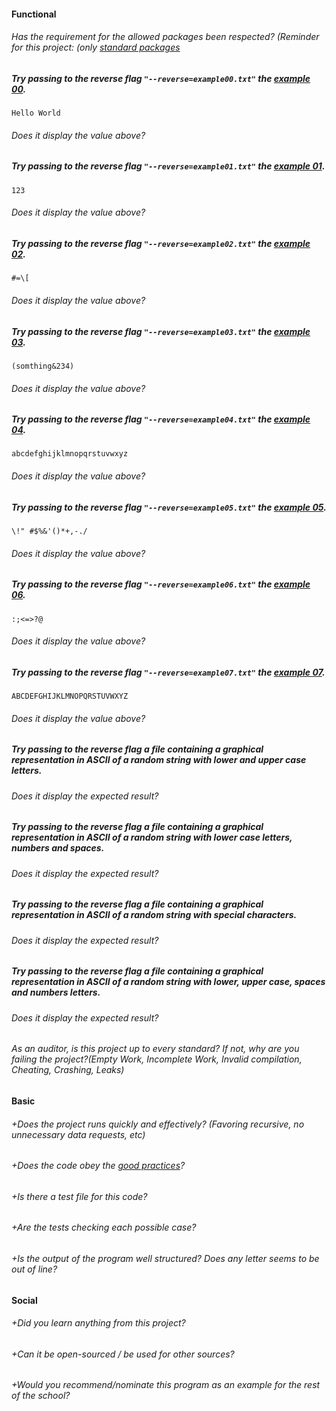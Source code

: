 #### Functional

###### Has the requirement for the allowed packages been respected? (Reminder for this project: (only [standard packages](https://golang.org/pkg/)

##### Try passing to the reverse flag `"--reverse=example00.txt"` the [example 00](https://public.01-edu.org/subjects/ascii-art/reverse/example).

`Hello World`

###### Does it display the value above?

##### Try passing to the reverse flag `"--reverse=example01.txt"` the [example 01](https://public.01-edu.org/subjects/ascii-art/reverse/example).

`123`

###### Does it display the value above?

##### Try passing to the reverse flag `"--reverse=example02.txt"` the [example 02](https://public.01-edu.org/subjects/ascii-art/reverse/example).

`#=\[`

###### Does it display the value above?

##### Try passing to the reverse flag `"--reverse=example03.txt"` the [example 03](https://public.01-edu.org/subjects/ascii-art/reverse/example).

`(somthing&234)`

###### Does it display the value above?

##### Try passing to the reverse flag `"--reverse=example04.txt"` the [example 04](https://public.01-edu.org/subjects/ascii-art/reverse/example).

`abcdefghijklmnopqrstuvwxyz`

###### Does it display the value above?

##### Try passing to the reverse flag `"--reverse=example05.txt"` the [example 05](https://public.01-edu.org/subjects/ascii-art/reverse/example).

`\!" #$%&'()*+,-./`

###### Does it display the value above?

##### Try passing to the reverse flag `"--reverse=example06.txt"` the [example 06](https://public.01-edu.org/subjects/ascii-art/reverse/example).

`:;<=>?@`

###### Does it display the value above?

##### Try passing to the reverse flag `"--reverse=example07.txt"` the [example 07](https://public.01-edu.org/subjects/ascii-art/reverse/example).

`ABCDEFGHIJKLMNOPQRSTUVWXYZ`

###### Does it display the value above?

##### Try passing to the reverse flag a file containing a graphical representation in ASCII of a random string with lower and upper case letters.

###### Does it display the expected result?

##### Try passing to the reverse flag a file containing a graphical representation in ASCII of a random string with lower case letters, numbers and spaces.

###### Does it display the expected result?

##### Try passing to the reverse flag a file containing a graphical representation in ASCII of a random string with special characters.

###### Does it display the expected result?

##### Try passing to the reverse flag a file containing a graphical representation in ASCII of a random string with lower, upper case, spaces and numbers letters.

###### Does it display the expected result?

###### As an auditor, is this project up to every standard? If not, why are you failing the project?(Empty Work, Incomplete Work, Invalid compilation, Cheating, Crashing, Leaks)

#### Basic

###### +Does the project runs quickly and effectively? (Favoring recursive, no unnecessary data requests, etc)

###### +Does the code obey the [good practices](https://public.01-edu.org/subjects/good-practices/)?

###### +Is there a test file for this code?

###### +Are the tests checking each possible case?

###### +Is the output of the program well structured? Does any letter seems to be out of line?

#### Social

###### +Did you learn anything from this project?

###### +Can it be open-sourced / be used for other sources?

###### +Would you recommend/nominate this program as an example for the rest of the school?
